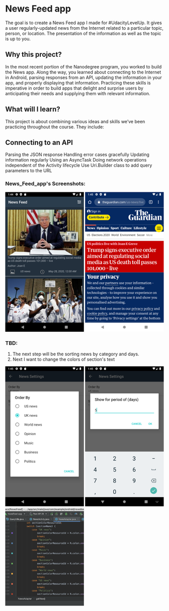 # News Feed app

The goal is to create a News Feed app I made for #UdacityLevelUp. 
It gives a user regularly-updated news from the Internet related to a particular topic, person, or location. The presentation of the information as well as the topic is up to you.

## Why this project?
In the most recent portion of the Nanodegree program, you worked to build the News app. Along the way, you learned about connecting to the Internet in Android, parsing responses from an API, updating the information in your app, and properly displaying that information. Practicing these skills is imperative in order to build apps that delight and surprise users by anticipating their needs and supplying them with relevant information.

## What will I learn?
This project is about combining various ideas and skills we’ve been practicing throughout the course. They include:

## Connecting to an API
Parsing the JSON response
Handling error cases gracefully
Updating information regularly
Using an AsyncTask
Doing network operations independent of the Activity lifecycle
Use Uri.Builder class to add query parameters to the URL

### News_Feed_app's Screenshots:
<img src="https://github.com/mobilotest/News_Feed_app/blob/master/Images/first.png" width = 250>
<img src="https://github.com/mobilotest/News_Feed_app/blob/master/Images/second.png" width = 250>

### TBD:
1. The next step will be the sorting news by category and days.
2. Next I want to change the colors of section's text
<img src="https://github.com/mobilotest/News_Feed_app/blob/master/Images/third.png" width = 250>
<img src="https://github.com/mobilotest/News_Feed_app/blob/master/Images/fourth.png" width = 250>
<img src="https://github.com/mobilotest/News_Feed_app/blob/master/Images/fifth.png" width = 250>

